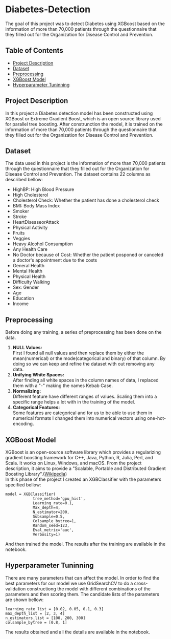 # Diabetes-Detection
The goal of this project was to detect Diabetes using XGBoost based on the information of more than 70,000 patients through the questionnaire that they filled out for the Organization for Disease Control and Prevention.
## Table of Contents
- [Project Description](https://github.com/mahvash-siavashpour/Diabetes-Detection#project-description)
- [Dataset](https://github.com/mahvash-siavashpour/Diabetes-Detection#dataset)
- [Preprocessing](https://github.com/mahvash-siavashpour/Diabetes-Detection#Preprocessing)
- [XGBoost Model](https://github.com/mahvash-siavashpour/Diabetes-Detection#XGBoost-Model)
- [Hyperparameter Tuninning](https://github.com/mahvash-siavashpour/Diabetes-Detection#Hyperparameter-Tuninning)
## Project Description
In this project a Diabetes detection model has been constructed using XGBoost or Extreme Gradient Boost, which is an open source library used for parallel tree boosting. After construnction the model, it is trained on the information of more than 70,000 patients through the questionnaire that they filled out for the Organization for Disease Control and Prevention.
## Dataset
The data used in this project is the information of more than 70,000 patients through the questionnaire that they filled out for the Organization for Disease Control and Prevention. The dataset contains 22 columns as described bellow:
- HighBP: High Blood Pressure
- High Cholesterol
- Cholesterol Check: Whether the patient has done a cholesterol check
- BMI: Body Mass Index
- Smoker
- Stroke
- HeartDiseaseorAttack
- Physical Activity
- Fruits
- Veggies
- Heavy Alcohol Consumption
- Any Health Care
- No Doctor because of Cost: Whether the patient posponed or canceled a doctor's appointment due to the costs
- General Health
- Mental Health
- Physical Health
- Difficulty Walking
- Sex: Gender
- Age
- Education
- Income
## Preprocessing
Before doing any training, a series of preprocessing has been done on the data. 
1. **NULL Values:** <br>
  First I found all null values and then replace them by either the mean(numerical) or the mode(categorical and binary) of that column.
  By doing so we can keep and refine the dataset with out removing any data.
2. **Unifying White Spaces:** <br>
  After finding all white spaces in the column names of data, I replaced them with a "-" making the names Kebab Case.
3. **Normalizing:** <br>
  Different feature have different ranges of values. Scaling them into a specific range helps a lot with in the training of the model.
5. **Categorical Features:** <br>
  Some features are categorical and for us to be able to use them in numerical formats I changed them into numerical vectors using one-hot-encoding.
## XGBoost Model
XGBoost is an open-source software library which provides a regularizing gradient boosting framework for C++, Java, Python, R, Julia, Perl, and Scala. It works on Linux, Windows, and macOS. From the project description, it aims to provide a "Scalable, Portable and Distributed Gradient Boosting Library".([Wikipedia](https://en.wikipedia.org/wiki/XGBoost)) <br>
In this phase of the project I created an XGBClassifier with the parameters specified bellow: <br>
```
model = XGBClassifier(
            tree_method='gpu_hist',
            Learning_rate=0.1,
            Max_depth=4,
            N_estimator=200,
            Subsample=0.5,
            Colsample_bytree=1,
            Random_seed=123,
            Eval_metric='auc',
            Verbosity=1)
```
And then trained the model. The results after the training are available in the notebook.
## Hyperparameter Tuninning
There are many parameters that can affect the model. In order to find the best parameters for our model we use GridSearchCV to do a cross-validation constructiong the model with different combinations of the parameters and then scoring them. The candidate lists of the parameters are shown bellow:
```
learning_rate_list = [0.02, 0.05, 0.1, 0.3] 
max_depth_list = [2, 3, 4] 
n_estimators_list = [100, 200, 300] 
colsample_bytree = [0.8, 1]
```
The results obtained and all the details are available in the notebook.
